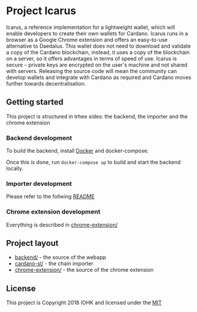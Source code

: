 # Project Icarus 

Icarus, a reference implementation for a lightweight wallet, which will enable developers to create their own wallets for Cardano. Icarus runs in a browser as a Google Chrome extension and offers an easy-to-use alternative to Daedalus. This wallet does not need to download and validate a copy of the Cardano blockchain, instead, it uses a copy of the blockchain on a server, so it offers advantages in terms of speed of use. Icarus is secure – private keys are encrypted on the user's machine and not shared with servers. Releasing the source code will mean the community can develop wallets and integrate with Cardano as required and Cardano moves further towards decentralisation.

## Getting started

This project is structured in trhee sides: the backend, the importer and the chrome extension

### Backend development

To build the backend, install [Docker](https://www.docker.com/get-started) and docker-compose.

Once this is done, run `docker-compose up` to build and start the backend locally.

### Importer development

Please refer to the follwing [README](https://github.com/atixlabs/project-icarus-importer/blob/icarus-master/blockchain-importer/README.md)

### Chrome extension development

Everything is described in [chrome-extension/](chrome-extension/#readme)

## Project layout

* [backend/](backend/#readme) - the source of the webapp
* [cardano-sl/](cardano-sl/#readme) - the chain importer
* [chrome-extension/](chrome-extension/#readme) - the source of the chrome extension


## License

This project is Copyright 2018 IOHK and licensed under the [MIT](LICENSE.md)
